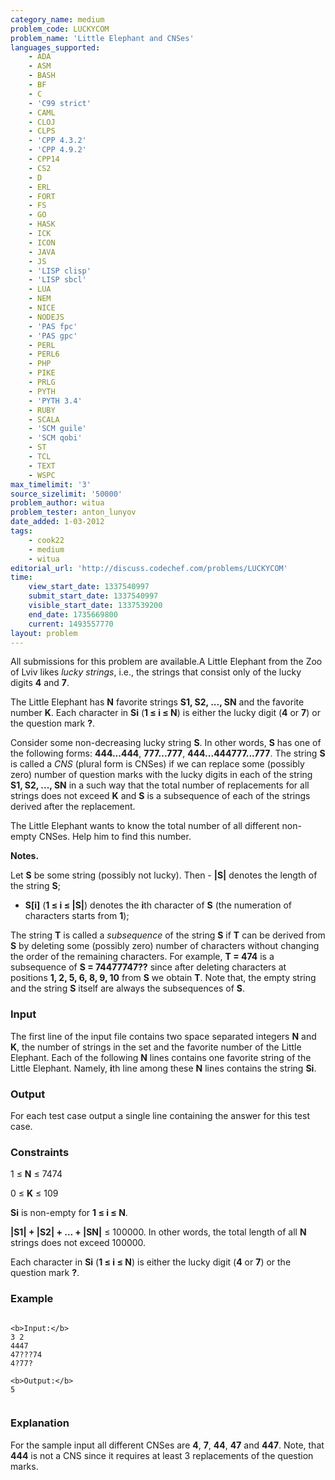 ```yaml
---
category_name: medium
problem_code: LUCKYCOM
problem_name: 'Little Elephant and CNSes'
languages_supported:
    - ADA
    - ASM
    - BASH
    - BF
    - C
    - 'C99 strict'
    - CAML
    - CLOJ
    - CLPS
    - 'CPP 4.3.2'
    - 'CPP 4.9.2'
    - CPP14
    - CS2
    - D
    - ERL
    - FORT
    - FS
    - GO
    - HASK
    - ICK
    - ICON
    - JAVA
    - JS
    - 'LISP clisp'
    - 'LISP sbcl'
    - LUA
    - NEM
    - NICE
    - NODEJS
    - 'PAS fpc'
    - 'PAS gpc'
    - PERL
    - PERL6
    - PHP
    - PIKE
    - PRLG
    - PYTH
    - 'PYTH 3.4'
    - RUBY
    - SCALA
    - 'SCM guile'
    - 'SCM qobi'
    - ST
    - TCL
    - TEXT
    - WSPC
max_timelimit: '3'
source_sizelimit: '50000'
problem_author: witua
problem_tester: anton_lunyov
date_added: 1-03-2012
tags:
    - cook22
    - medium
    - witua
editorial_url: 'http://discuss.codechef.com/problems/LUCKYCOM'
time:
    view_start_date: 1337540997
    submit_start_date: 1337540997
    visible_start_date: 1337539200
    end_date: 1735669800
    current: 1493557770
layout: problem
---
```

All submissions for this problem are available.A Little Elephant from the Zoo of Lviv likes _lucky strings_, i.e., the strings that consist only of the lucky digits **4** and **7**.

 The Little Elephant has **N** favorite strings **S1, S2, ..., SN** and the favorite number **K**. Each character in **Si** (**1 ≤ i ≤ N**) is either the lucky digit (**4** or **7**) or the question mark **?**.

Consider some non-decreasing lucky string **S**. In other words, **S** has one of the following forms: **444...444**, **777...777**, **444...444777...777**. The string **S** is called a  _CNS_ (plural form is CNSes) if we can replace some (possibly zero) number of question marks with the lucky digits in each of the string **S1, S2, ..., SN** in a such way that the total number of replacements for all strings does not exceed **K** and **S** is a subsequence of each of the strings derived after the replacement.

The Little Elephant wants to know the total number of all different non-empty CNSes. Help him to find this number.

**Notes.**

Let **S** be some string (possibly not lucky). Then - **|S|** denotes the length of the string **S**;
- **S\[i\]** (**1 ≤ i ≤ |S|**) denotes the **i**th character of **S** (the numeration of characters starts from **1**);


The string **T** is called a _subsequence_ of the string **S** if **T** can be derived from **S** by deleting some (possibly zero) number of characters without changing the order of the remaining characters. For example, **T = 474** is a subsequence of **S = 74477747??** since after deleting characters at positions **1, 2, 5, 6, 8, 9, 10** from **S** we obtain **T**. Note that, the empty string and the string **S** itself are always the subsequences of **S**.

### Input

The first line of the input file contains two space separated integers **N** and **K**, the number of strings in the set and the favorite number of the Little Elephant. Each of the following **N** lines contains one favorite string of the Little Elephant. Namely, **i**th line among these **N** lines contains the string **Si**.

### Output

 For each test case output a single line containing the answer for this test case.

### Constraints

1 ≤ **N** ≤ 7474

0 ≤ **K** ≤ 109

**Si** is non-empty for **1 ≤ i ≤ N**.

**|S1| + |S2| + ... + |SN|** ≤ 100000. In other words, the total length of all **N** strings does not exceed 100000.

 Each character in **Si** (**1 ≤ i ≤ N**) is either the lucky digit (**4** or **7**) or the question mark **?**.

### Example

```

<b>Input:</b>
3 2
4447
47???74
4?77?

<b>Output:</b>
5


```
### Explanation

For the sample input all different CNSes are **4**, **7**, **44**, **47** and **447**. Note, that **444** is not a CNS since it requires at least 3 replacements of the question marks.